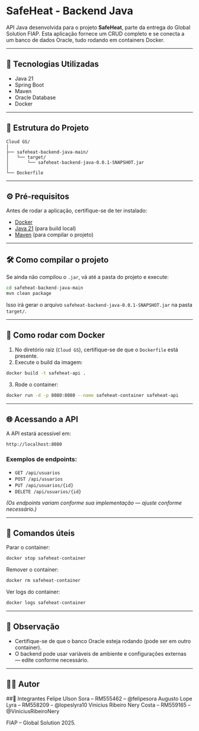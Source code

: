 # SafeHeat - Backend Java

API Java desenvolvida para o projeto **SafeHeat**, parte da entrega do Global Solution FIAP. Esta aplicação fornece um CRUD completo e se conecta a um banco de dados Oracle, tudo rodando em containers Docker.

---

## 🚀 Tecnologias Utilizadas

- Java 21
- Spring Boot
- Maven
- Oracle Database
- Docker

---

## 📁 Estrutura do Projeto

```
Cloud GS/
│
├── safeheat-backend-java-main/
│   └── target/
│       └── safeheat-backend-java-0.0.1-SNAPSHOT.jar
│
└── Dockerfile
```

---

## ⚙️ Pré-requisitos

Antes de rodar a aplicação, certifique-se de ter instalado:

- [Docker](https://www.docker.com/)
- [Java 21](https://jdk.java.net/21/) (para build local)
- [Maven](https://maven.apache.org/) (para compilar o projeto)

---

## 🛠️ Como compilar o projeto

Se ainda não compilou o `.jar`, vá até a pasta do projeto e execute:

```bash
cd safeheat-backend-java-main
mvn clean package
```

Isso irá gerar o arquivo `safeheat-backend-java-0.0.1-SNAPSHOT.jar` na pasta `target/`.

---

## 🐳 Como rodar com Docker

1. No diretório raiz (`Cloud GS`), certifique-se de que o `Dockerfile` está presente.
2. Execute o build da imagem:

```bash
docker build -t safeheat-api .
```

3. Rode o container:

```bash
docker run -d -p 8080:8080 --name safeheat-container safeheat-api
```

---

## 🌐 Acessando a API

A API estará acessível em:

```
http://localhost:8080
```

### Exemplos de endpoints:

- `GET /api/usuarios`
- `POST /api/usuarios`
- `PUT /api/usuarios/{id}`
- `DELETE /api/usuarios/{id}`

*(Os endpoints variam conforme sua implementação — ajuste conforme necessário.)*

---

## 🧼 Comandos úteis

Parar o container:

```bash
docker stop safeheat-container
```

Remover o container:

```bash
docker rm safeheat-container
```

Ver logs do container:

```bash
docker logs safeheat-container
```

---

## 📌 Observação

- Certifique-se de que o banco Oracle esteja rodando (pode ser em outro container).
- O backend pode usar variáveis de ambiente e configurações externas — edite conforme necessário.

---

## 👨‍💻 Autor

##👥 Integrantes
Felipe Ulson Sora – RM555462 – @felipesora
Augusto Lope Lyra – RM558209 – @lopeslyra10
Vinicius Ribeiro Nery Costa – RM559165 – @ViniciusRibeiroNery

FIAP – Global Solution 2025.
